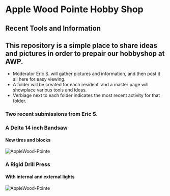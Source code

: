 #  Apple Wood Pointe Hobby Shop
## Recent Tools and Information

## This repository is a simple place to share ideas and pictures in order to prepair our hobbyshop at AWP.

- Moderator Eric S. will gather pictures and information, and then post it all here for easy viewing.
- A folder will be created for each resident, and a master page will showplace various tools and ideas.
- Verbiage next to each folder indicates the most recent activity for that folder.

### Two recent submissions from Eric S.

### A Delta 14 inch Bandsaw
#### New tires and blocks

![AppleWood-Pointe](Eric-S/Band-Saw.png)

### A Rigid Drill Press
#### With internal and external lights

![AppleWood-Pointe](Eric-S/Drill-Press.png)
